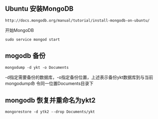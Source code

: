 
## Ubuntu 安装MongoDB

    http://docs.mongodb.org/manual/tutorial/install-mongodb-on-ubuntu/

开始MongoDB

    sudo service mongod start


## mogodb 备份
	mongodump -d ykt -o Documents
-d指定需要备份的数据库，-o指定备份位置，上述表示备份ykt数据库到与当前mongodump命
令同一位置Documents目录下


## mongodb 恢复并重命名为ykt2

	mongorestore -d ytk2 --drop Documents/ykt